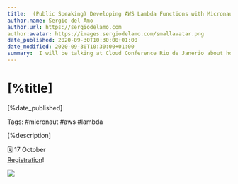 ```yaml
---
title:  (Public Speaking) Developing AWS Lambda Functions with Micronaut
author.name: Sergio del Amo
author.url: https://sergiodelamo.com
author:avatar: https://images.sergiodelamo.com/smallavatar.png 
date_published: 2020-09-30T10:30:00+01:00
date_modified: 2020-09-30T10:30:00+01:00
summary:  I will be talking at Cloud Conference Rio de Janerio about how to write AWS Lambda functions with Micronaut
---
```


# [%title]

[%date_published]

Tags: #micronaut #aws #lambda

[%description]

🗓 17 October  
[Registration](https://cloudconferenceday.com/)!

![](https://sergiodelamo.com/blog/cloud-conference-rio-de-jainero.jpg)